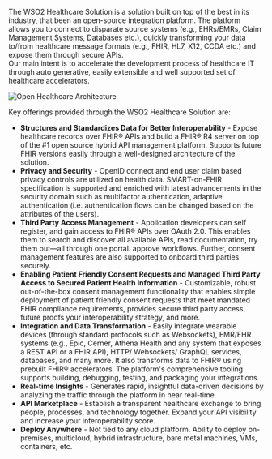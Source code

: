 

The WSO2 Healthcare Solution is a solution built on top of the best in its industry, that been an open-source integration platform. The platform allows you to connect to disparate source systems (e.g., EHRs/EMRs, Claim Management Systems, Databases etc.), quickly transforming your data to/from healthcare message formats (e.g., FHIR, HL7, X12, CCDA etc.) and expose them through secure APIs.<br> Our main intent is to accelerate the development process of healthcare IT through auto generative, easily extensible and well supported set of healthcare accelerators.

 ![Open Healthcare Architecture](../../assets/img/get-started/healthcare-architecture.png) 


Key offerings provided through the WSO2 Healthcare Solution are:

- **Structures and Standardizes Data for Better Interoperability** - Expose healthcare records over FHIR® APIs and build a FHIR® R4 server on top of the #1 open source hybrid API management platform. Supports future FHIR versions easily through a well-designed architecture of the solution.
- **Privacy and Security** - OpenID connect and end user claim based privacy controls are utilized on health data. SMART-on-FHIR specification is supported and enriched with latest advancements in the security domain such as multifactor authentication, adaptive authentication (i.e. authentication flows can be changed based on the attributes of the users).
- **Third Party Access Management** - Application developers can self register, and gain access to FHIR® APIs over OAuth 2.0. This enables them to search and discover all available APIs, read documentation, try them out—all through one portal. approve workflows. Further, consent management features are also supported to onboard third parties securely.
- **Enabling Patient Friendly Consent Requests and Managed Third Party Access to Secured Patient Health Information** - Customizable, robust out-of-the-box consent management functionality that enables simple deployment of patient friendly consent requests that meet mandated FHIR compliance requirements, provides secure third party access, future proofs your interoperability strategy, and more.
- **Integration and Data Transformation** - Easily integrate wearable devices (through standard protocols such as Websockets), EMR/EHR systems (e.g., Epic, Cerner, Athena Health and any system that exposes a REST API or a FHIR API), HTTP/ Websockets/ GraphQL services, databases, and many more. It also transforms data to FHIR® using prebuilt FHIR® accelerators. The platform's comprehensive tooling supports building, debugging, testing, and packaging your integrations.
- **Real-time Insights** - Generates rapid, insightful data-driven decisions by analyzing the traffic through the platform in near real-time.
- **API Marketplace** - Establish a transparent healthcare exchange to bring people, processes, and technology together. Expand your API visibility and increase your interoperability score.
- **Deploy Anywhere** - Not tied to any cloud platform. Ability to deploy on-premises, multicloud, hybrid infrastructure, bare metal machines, VMs, containers, etc.